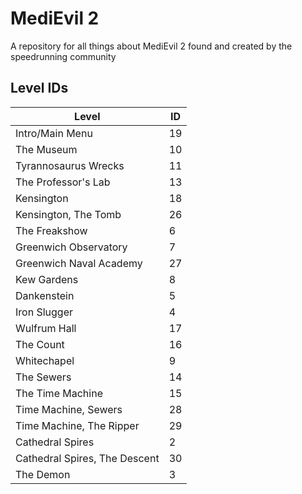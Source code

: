 # MediEvil 2
A repository for all things about MediEvil 2 found and created by the speedrunning community

## Level IDs

|Level|ID|
|---|---|
|Intro/Main Menu|19|
|The Museum|10|
|Tyrannosaurus Wrecks|11|
|The Professor's Lab|13|
|Kensington|18|
|Kensington, The Tomb|26|
|The Freakshow|6|
|Greenwich Observatory|7|
|Greenwich Naval Academy|27|
|Kew Gardens|8|
|Dankenstein|5|
|Iron Slugger|4|
|Wulfrum Hall|17|
|The Count|16|
|Whitechapel|9|
|The Sewers|14|
|The Time Machine|15|
|Time Machine, Sewers|28|
|Time Machine, The Ripper|29|
|Cathedral Spires|2|
|Cathedral Spires, The Descent|30|
|The Demon|3|
